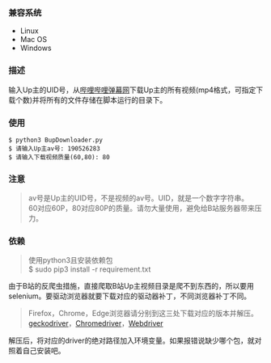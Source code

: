 ### 兼容系统 
- Linux
- Mac OS
- Windows

### 描述 
输入Up主的UID号，从[哔哩哔哩弹幕网](https://www.bilibili.com/)下载Up主的所有视频(mp4格式，可指定下载个数)并将所有的文件存储在脚本运行的目录下。

### 使用 
	$ python3 BupDownloader.py
	$ 请输入Up主av号: 190526283 
	$ 请输入下载视频质量(60,80): 80

### 注意 
> av号是Up主的UID号，不是视频的av号。UID，就是一个数字字符串。  
> 60对应60P，80对应80P的质量。请勿大量使用，避免给B站服务器带来压力。  


### 依赖 
> 使用python3且安装依赖包  
> $ sudo pip3 install -r requirement.txt  

由于B站的反爬虫措施，直接爬取B站Up主视频目录是爬不到东西的，所以要用selenium。要驱动浏览器就要下载对应的驱动器补丁，不同浏览器补丁不同。  
> Firefox，Chrome，Edge浏览器请分别到这三处下载对应的版本并解压。  
<a href="https://github.com/mozilla/geckodriver/releases/tag/v0.24.0">geckodriver</a>，<a href="https://sites.google.com/a/chromium.org/chromedriver/">Chromedriver</a>，<a href="https://developer.microsoft.com/en-us/microsoft-edge/tools/webdriver/">Webdriver</a>

解压后，将对应的driver的绝对路径加入环境变量。如果报错说缺少哪个包，就对照着自己安装吧。
